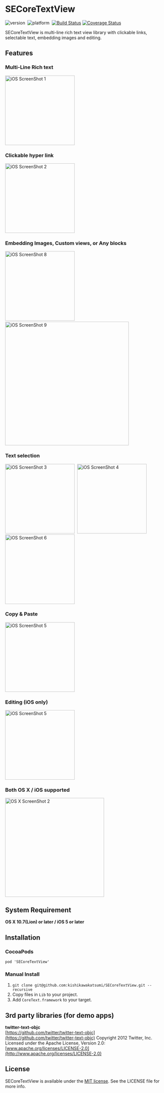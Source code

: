 SECoreTextView 
==============

![version](http://cocoapod-badges.herokuapp.com/v/SECoreTextView/badge.svg)&nbsp;
![platform](http://cocoapod-badges.herokuapp.com/p/SECoreTextView/badge.svg)&nbsp;
[![Build Status](https://travis-ci.org/kishikawakatsumi/SECoreTextView.png?branch=master)](https://travis-ci.org/kishikawakatsumi/SECoreTextView)
[![Coverage Status](https://coveralls.io/repos/kishikawakatsumi/SECoreTextView/badge.png?branch=master)](https://coveralls.io/r/kishikawakatsumi/SECoreTextView?branch=master)

SECoreTextView is multi-line rich text view library with clickable links, selectable text, embedding images and editing.

## Features
### Multi-Line Rich text
<img src="https://raw.github.com/kishikawakatsumi/SECoreTextView/master/Screenshots/iOS_01.png" alt="iOS ScreenShot 1" width="225px" style="width: 225px;" />

### Clickable hyper link
<img src="https://raw.github.com/kishikawakatsumi/SECoreTextView/master/Screenshots/iOS_02.png" alt="iOS ScreenShot 2" width="225px" style="width: 225px;" />

### Embedding Images, Custom views, or Any blocks
<img src="https://raw.github.com/kishikawakatsumi/SECoreTextView/master/Screenshots/iOS_08.png" alt="iOS ScreenShot 8" width="225px" style="width: 225px;" />&nbsp;
<img src="https://raw.github.com/kishikawakatsumi/SECoreTextView/master/Screenshots/iOS_09.png" alt="iOS ScreenShot 9" width="400px" style="width: 400px;" />

### Text selection
<img src="https://raw.github.com/kishikawakatsumi/SECoreTextView/master/Screenshots/iOS_03.png" alt="iOS ScreenShot 3" width="225px" style="width: 225px;" />&nbsp;
<img src="https://raw.github.com/kishikawakatsumi/SECoreTextView/master/Screenshots/iOS_04.png" alt="iOS ScreenShot 4" width="225px" style="width: 225px;" />&nbsp;
<img src="https://raw.github.com/kishikawakatsumi/SECoreTextView/master/Screenshots/iOS_06.png" alt="iOS ScreenShot 6" width="225px" style="width: 225px;" />

### Copy & Paste
<img src="https://raw.github.com/kishikawakatsumi/SECoreTextView/master/Screenshots/iOS_05.png" alt="iOS ScreenShot 5" width="225px" style="width: 225px;" />

### Editing (iOS only)
<img src="https://raw.github.com/kishikawakatsumi/SECoreTextView/master/Screenshots/iOS_10.png" alt="iOS ScreenShot 5" width="225px" style="width: 225px;" />

### Both OS X / iOS supported
<img src="https://raw.github.com/kishikawakatsumi/SECoreTextView/master/Screenshots/OSX_02.png" alt="OS X ScreenShot 2" width="320px" style="width: 320px;" />

## System Requirement
**OS X 10.7(Lion) or later / iOS 5 or later**

## Installation
### CocoaPods
`pod 'SECoreTextView'`

### Manual Install
1. `git clone git@github.com:kishikawakatsumi/SECoreTextView.git --recursive`
2. Copy files in `Lib` to your project.
3. Add `CoreText.framework` to your target.

## 3rd party libraries (for demo apps)
**twitter-text-objc**  
[https://github.com/twitter/twitter-text-objc](https://github.com/twitter/twitter-text-objc) 
Copyright 2012 Twitter, Inc.
Licensed under the Apache License, Version 2.0: [www.apache.org/licenses/LICENSE-2.0](http://www.apache.org/licenses/LICENSE-2.0) 
 
[Apache]: http://www.apache.org/licenses/LICENSE-2.0
[MIT]: http://www.opensource.org/licenses/mit-license.php
[GPL]: http://www.gnu.org/licenses/gpl.html
[BSD]: http://opensource.org/licenses/bsd-license.php

## License

SECoreTextView is available under the [MIT license][MIT]. See the LICENSE file for more info.
